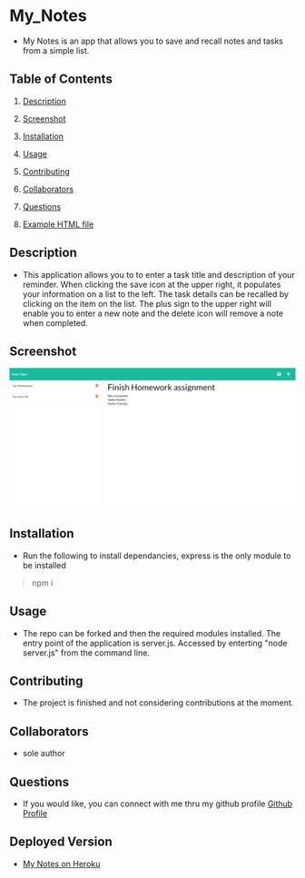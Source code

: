 # My_Notes
* My Notes is an app that allows you to save and recall notes and tasks from a simple list.

## Table of Contents

1. [Description](#description)

1. [Screenshot](#screenshot)

1. [Installation](#installation)

1. [Usage](#usage)

1. [Contributing](#contributing)

1. [Collaborators](#collaborators)

1. [Questions](#questions)

1. [Example HTML file](#sample)


## <a id="description"></a>Description

* This application allows you to to enter a task title and description of your reminder.  When clicking the save icon at the upper right, it populates your information on a list to the left.  The task details can be recalled by clicking on the item on the list.  The plus sign to the upper right will enable you to enter a new note and the delete icon will remove a note when completed.

## <a id="screenshot"></a>Screenshot

![Screenshot of Deployed App](./assets/images/MNSS.png)

## <a id="installation"></a>Installation

* Run the following to install dependancies, express is the only module to be installed

> npm i

## <a id="usage"></a>Usage

* The repo can be forked and then the required modules installed.  The entry point of the application is server.js.  Accessed by enterting "node server.js" from the command line.

## <a id="contributing"></a>Contributing

* The project is finished and not considering contributions at the moment.

## <a id="collaborators"></a>Collaborators

* sole author

## <a id="questions"></a>Questions

* If you would like, you can connect with me thru my github profile [Github Profile](https://github.com/stevenslade)

## <a id="sample"></a>Deployed Version

* [My Notes on Heroku](https://salty-brushlands-66923.herokuapp.com/)

